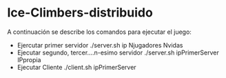 # Ice-Climbers-distribuido

A continuación se describe los comandos para ejecutar el juego:
  - Ejercutar primer servidor
    ./server.sh ip Njugadores Nvidas
  - Ejecutar segundo, tercer....n-esimo servidor
    ./server.sh ipPrimerServer IPpropia
  - Ejecutar Cliente
    ./client.sh ipPrimerServer
